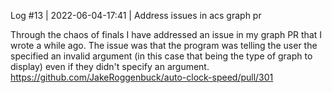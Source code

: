 Log #13 | 2022-06-04-17:41 | Address issues in acs graph pr

Through the chaos of finals I have addressed an issue in my graph PR that I wrote a while ago. The issue was that the program was telling the user the specified an invalid argument (in this case that being the type of graph to display) even if they didn't specify an argument.
https://github.com/JakeRoggenbuck/auto-clock-speed/pull/301
